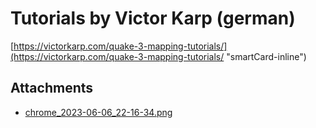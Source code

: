 # Tutorials by Victor Karp (german)

[https://victorkarp.com/quake-3-mapping-tutorials/](https://victorkarp.com/quake-3-mapping-tutorials/ "smartCard-inline")

## Attachments

- [chrome_2023-06-06_22-16-34.png](https://trello.com/1/cards/647f944100d8697cbc43c6c4/attachments/647f944955d10837e97ac091/download/chrome_2023-06-06_22-16-34.png)
